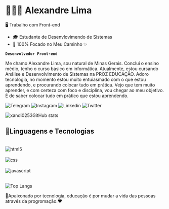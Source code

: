 # 👩🏻‍💻 Alexandre Lima

🖥️ Trabalho com Front-end
- 🎓 Estudante de Desenvlovimendo de Sistemas
- 🙏 100% Focado no Meu Caminho ✨

**`Desenvolvedor Front-end`**

Me chamo Alexandre Lima, sou natural de Minas Gerais. Concluí o ensino médio, tenho o curso básico em informática. Atualmente, estou cursando Análise e Desenvolvimento de Sistemas na PROZ EDUCAÇÃO. Adoro tecnologia, no momento estou muito entuiasmado com o que estou aprendendo, e procurando colocar tudo em prática. Vejo que tem muito aprender, e com certeza com foco e disciplina, vou chegar ao meu objetivo. É de saber colocar tudo em prático que estou aprendendo.

![Telegram](https://img.shields.io/badge/Telegram-2CA5E0?style=for-the-badge&logo=telegram&logoColor=white)
![Instagram](https://img.shields.io/badge/Instagram-E4405F?style=for-the-badge&logo=instagram&logoColor=white)
![Linkedin](https://img.shields.io/badge/LinkedIn-0077B5?style=for-the-badge&logo=linkedin&logoColor=white)
![Twitter](https://img.shields.io/badge/Twitter-1DA1F2?style=for-the-badge&logo=twitter&logoColor=white)


![xandi0253GitHub stats](https://github-readme-stats.vercel.app/api?username=alexandreli&show_icons=true&theme=radical)

## 🤖Linguagens e Tecnologias

<div style="display; auto"><br/><img align="center" alt="html5" src="https://img.shields.io/badge/HTML5-E34F26?style=for-the-badge&logo=html5&logoColor=white"/></div>
<div style="display; auto"><br/><img align="center" alt="css" src="https://img.shields.io/badge/CSS-239120?&style=for-the-badge&logo=css3&logoColor=white"/>
<div style="display; auto"><br/><img align="center" alt="javascript" src="https://img.shields.io/badge/JavaScript-F7DF1E?style=for-the-badge&logo=javascript&logoColor=black"/></div><br>


![Top Langs](https://github-readme-stats.vercel.app/api/top-langs/?username=xandi0253&layout=compact)<br>

🤩Apaixonado por tecnologia, educação é por mudar a vida das pessoas através da progromação.❤
